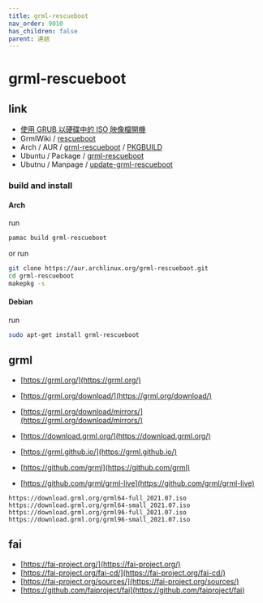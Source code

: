 ```yaml
---
title: grml-rescueboot
nav_order: 9010
has_children: false
parent: 連結
---
```


# grml-rescueboot


## link

* [使用 GRUB 以硬碟中的 ISO 映像檔開機](https://blog.gtwang.org/linux/boot-iso-image-from-your-hard-drive-in-ubuntu/)
* GrmlWiki / [rescueboot](https://wiki.grml.org/doku.php?id=rescueboot)
* Arch / AUR / [grml-rescueboot](https://aur.archlinux.org/packages/grml-rescueboot) / [PKGBUILD](https://aur.archlinux.org/cgit/aur.git/tree/PKGBUILD?h=grml-rescueboot)
* Ubuntu / Package / [grml-rescueboot](https://packages.ubuntu.com/focal/grml-rescueboot)
* Ubutnu / Manpage / [update-grml-rescueboot](http://manpages.ubuntu.com/manpages/focal/man8/update-grml-rescueboot.8.html)


### build and install


#### Arch

run

``` sh
pamac build grml-rescueboot
```
or run

``` sh
git clone https://aur.archlinux.org/grml-rescueboot.git
cd grml-rescueboot
makepkg -s
```

#### Debian

run

``` sh
sudo apt-get install grml-rescueboot
```


## grml

* [https://grml.org/](https://grml.org/)
* [https://grml.org/download/](https://grml.org/download/)
* [https://grml.org/download/mirrors/](https://grml.org/download/mirrors/)
* [https://download.grml.org/](https://download.grml.org/)


* [https://grml.github.io/](https://grml.github.io/)
* [https://github.com/grml](https://github.com/grml)
* [https://github.com/grml/grml-live](https://github.com/grml/grml-live)



```
https://download.grml.org/grml64-full_2021.07.iso
https://download.grml.org/grml64-small_2021.07.iso
https://download.grml.org/grml96-full_2021.07.iso
https://download.grml.org/grml96-small_2021.07.iso
```


## fai

* [https://fai-project.org/](https://fai-project.org/)
* [https://fai-project.org/fai-cd/](https://fai-project.org/fai-cd/)
* [https://fai-project.org/sources/](https://fai-project.org/sources/)
* [https://github.com/faiproject/fai](https://github.com/faiproject/fai)
